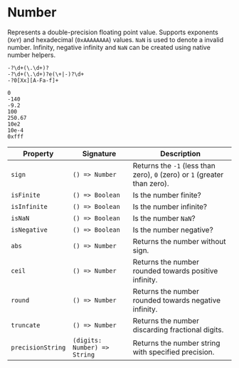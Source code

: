 # Number

Represents a double-precision floating point value. Supports exponents (`XeY`) and hexadecimal (`0xAAAAAAAA`) values. `NaN` is used to denote a invalid number. Infinity, negative infinity and `NaN` can be created using native number helpers.

```title="Syntax (RegExp)"
-?\d+(\.\d+)?
-?\d+(\.\d+)?e(\+|-)?\d+
-?0[Xx][A-Fa-f]+
```

```title="Example"
0
-140
-9.2
100
250.67
10e2
10e-4
0xfff
```

| Property          | Signature                    | Description                                                               |
| ----------------- | ---------------------------- | ------------------------------------------------------------------------- |
| `sign`            | `() => Number`               | Returns the `-1` (less than zero), `0` (zero) or `1` (greater than zero). |
| `isFinite`        | `() => Boolean`              | Is the number finite?                                                     |
| `isInfinite`      | `() => Boolean`              | Is the number infinite?                                                   |
| `isNaN`           | `() => Boolean`              | Is the number `NaN`?                                                      |
| `isNegative`      | `() => Boolean`              | Is the number negative?                                                   |
| `abs`             | `() => Number`               | Returns the number without sign.                                          |
| `ceil`            | `() => Number`               | Returns the number rounded towards positive infinity.                     |
| `round`           | `() => Number`               | Returns the number rounded towards negative infinity.                     |
| `truncate`        | `() => Number`               | Returns the number discarding fractional digits.                          |
| `precisionString` | `(digits: Number) => String` | Returns the number string with specified precision.                       |
